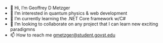 - 👋 Hi, I’m Geoffrey D Metzger
- 👀 I’m interested in quantum physics & web development 
- 🌱 I’m currently learning the .NET Core framework w/C#
- 💞️ I’m looking to collaborate on any project that I can learn new exciting paradigmns 
- 📫 How to reach me gmetzger@student.govst.edu

<!---
integrityProgramming/integrityProgramming is a ✨ special ✨ repository because its `README.md` (this file) appears on your GitHub profile.
You can click the Preview link to take a look at your changes.
--->
